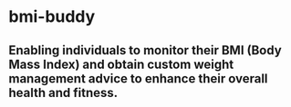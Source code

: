 # bmi-buddy
## Enabling individuals to monitor their BMI (Body Mass Index) and obtain custom weight management advice to enhance their overall health and fitness.
